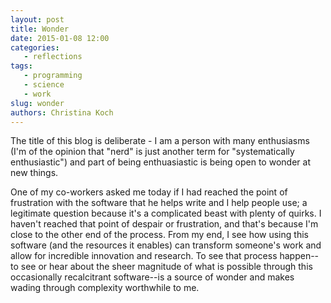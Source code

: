 ```yaml
---
layout: post
title: Wonder
date: 2015-01-08 12:00
categories:
   - reflections
tags: 
   - programming
   - science
   - work
slug: wonder
authors: Christina Koch
---
```


The title of this blog is deliberate - I am a person with many enthusiasms (I'm of the opinion that "nerd" is just another term for "systematically enthusiastic") and part of being enthuasiastic is being open to wonder at new things.  

One of my co-workers asked me today if I had reached the point of frustration with the software that he helps write and I help people use; a legitimate question because it's a complicated beast with plenty of quirks.  I haven't reached that point of despair or frustration, and that's because I'm close to the other end of the process.  From my end, I see how using this software (and the resources it enables) can transform someone's work and allow for incredible innovation and research.  To see that process happen--to see or hear about the sheer magnitude of what is possible through this occasionally recalcitrant software--is a source of wonder and makes wading through complexity worthwhile to me.  
